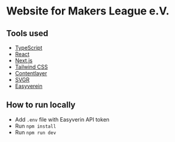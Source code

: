 # Website for Makers League e.V.

## Tools used

- [TypeScript](https://www.typescriptlang.org)
- [React](https://reactjs.org)
- [Next.js](https://nextjs.org)
- [Tailwind CSS](https://tailwindcss.com)
- [Contentlayer](https://www.contentlayer.dev)
- [SVGR](https://react-svgr.com)
- [Easyverein](https://easyverein.com)

## How to run locally

- Add `.env` file with Easyverin API token
- Run `npm install`
- Run `npm run dev`
